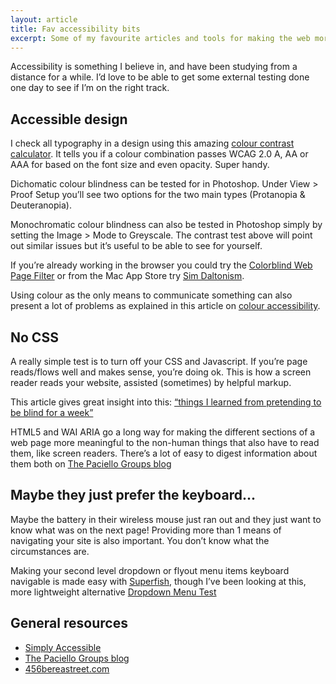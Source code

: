 ```yaml
---
layout: article
title: Fav accessibility bits
excerpt: Some of my favourite articles and tools for making the web more accessible
---
```


Accessibility is something I believe in, and have been studying from a distance for a while. I’d love to be able to get some external testing done one day to see if I’m on the right track.

## Accessible design

I check all typography in a design using this amazing [colour contrast calculator](http://leaverou.github.io/contrast-ratio). It tells you if a colour combination passes WCAG 2.0 A, AA or AAA for based on the font size and even opacity. Super handy.

Dichomatic colour blindness can be tested for in Photoshop. Under View > Proof Setup you’ll see two options for the two main  types (Protanopia & Deuteranopia).

Monochromatic colour blindness can also be tested in Photoshop simply by setting the Image > Mode to Greyscale. The contrast test above will point out similar issues but it’s useful to be able to see for yourself.

If you’re already working in the browser you could try the [Colorblind Web Page Filter](http://colorfilter.wickline.org/) or from the Mac App Store try [Sim Daltonism](http://michelf.ca/projects/sim-daltonism/).

Using colour as the only means to communicate something can also present a lot of problems as explained in this article on [colour accessibility](http://t.co/T6Adjdn0).

## No CSS

A really simple test is to turn off your CSS and Javascript. If you’re page reads/flows well and makes sense, you’re doing ok. This is how a screen reader reads your website, assisted (sometimes) by helpful markup.

This article gives great insight into this: [“things I learned from pretending to be blind for a week”](http://t.co/PYL1kIe8)

HTML5 and WAI ARIA go a long way for making the different sections of a web page more meaningful to the non-human things that also have to read them, like screen readers. There’s a lot of easy to digest information about them both on [The Paciello Groups blog](http://blog.paciellogroup.com/)

## Maybe they just prefer the keyboard...

Maybe the battery in their wireless mouse just ran out and they just want to know what was on the next page! Providing more than 1 means of navigating your site is also important. You don’t know what the circumstances are. 

Making your second level dropdown or flyout menu items keyboard navigable is made easy with [Superfish](http://users.tpg.com.au/j_birch/plugins/superfish/), though I’ve been looking at this, more lightweight alternative [Dropdown Menu Test](http://staff.washington.edu/tft/tests/menus/simplyaccessible/index.html)

## General resources

* [Simply Accessible](http://simplyaccessible.com/archives/)
* [The Paciello Groups blog](http://blog.paciellogroup.com/)
* [456bereastreet.com](http://www.456bereastreet.com/)
